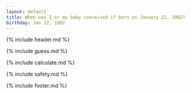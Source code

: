```yaml
---
layout: default
title: When was I or my baby conceived if born on January 22, 1902?
birthday: Jan 22, 1902
---
```


{% include header.md %}

{% include guess.md %}

{% include calculate.md %}

{% include safety.md %}

{% include footer.md %}




